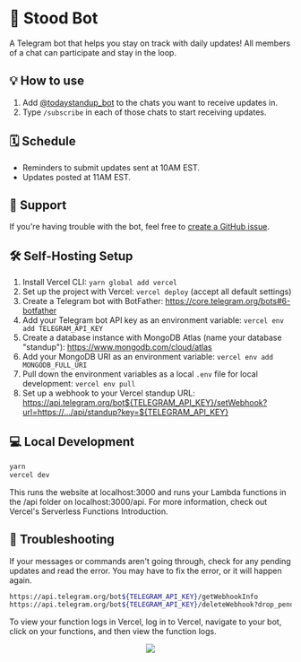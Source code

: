 # 🤖 Stood Bot

A Telegram bot that helps you stay on track with daily updates! All members of a chat can participate and stay in the loop.

## 💡 How to use
1. Add [@todaystandup_bot](https://t.me/todaystandup_bot) to the chats you want to receive updates in.
2. Type `/subscribe` in each of those chats to start receiving updates.

## 🗓️ Schedule
- Reminders to submit updates sent at 10AM EST.
- Updates posted at 11AM EST.

## 🔧 Support
If you're having trouble with the bot, feel free to [create a GitHub issue](https://github.com/alwaysbegrowing/telegram-standup-bot/issues/new/choose).

## 🛠️ Self-Hosting Setup
1. Install Vercel CLI: `yarn global add vercel`
2. Set up the project with Vercel: `vercel deploy` (accept all default settings)
3. Create a Telegram bot with BotFather: https://core.telegram.org/bots#6-botfather
4. Add your Telegram bot API key as an environment variable: `vercel env add TELEGRAM_API_KEY`
5. Create a database instance with MongoDB Atlas (name your database "standup"): https://www.mongodb.com/cloud/atlas
6. Add your MongoDB URI as an environment variable: `vercel env add MONGODB_FULL_URI`
7. Pull down the environment variables as a local `.env` file for local development: `vercel env pull`
8. Set up a webhook to your Vercel standup URL: https://api.telegram.org/bot${TELEGRAM_API_KEY}/setWebhook?url=https://.../api/standup?key=${TELEGRAM_API_KEY}

## 💻 Local Development
```bash
yarn
vercel dev
```

This runs the website at localhost:3000 and runs your Lambda functions in the /api folder on localhost:3000/api. For more information, check out Vercel's Serverless Functions Introduction.

## 🔎 Troubleshooting

If your messages or commands aren't going through, check for any pending updates and read the error. You may have to fix the error, or it will happen again.

```bash
https://api.telegram.org/bot${TELEGRAM_API_KEY}/getWebhookInfo
https://api.telegram.org/bot${TELEGRAM_API_KEY}/deleteWebhook?drop_pending_updates=true
```

To view your function logs in Vercel, log in to Vercel, navigate to your bot, click on your functions, and then view the function logs.

<center>
<a href="https://vercel.com?utm_source=alwaysbegrowing&utm_campaign=oss"><img src="https://www.datocms-assets.com/31049/1618983297-powered-by-vercel.svg"/></a>
</center>
